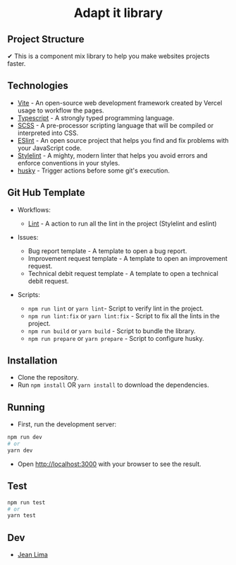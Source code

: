 
<h1 align="center">Adapt it library</h1>
  
## Project Structure
✔ This is a component mix library to help you make websites projects faster.

## Technologies
- [Vite](https://vitejs.dev/) - An open-source web development framework created by Vercel usage to workflow the pages.
- [Typescript](https://www.npmjs.com/package/typescript) - A strongly typed programming language.
- [SCSS](https://www.npmjs.com/package/scss) - A pre-processor scripting language that will be compiled or interpreted into CSS.
- [ESlint](https://www.npmjs.com/package/eslint) - An open source project that helps you find and fix problems with your JavaScript code.
- [Stylelint](https://www.npmjs.com/package/stylelint) - A mighty, modern linter that helps you avoid errors and enforce conventions in your styles.
- [husky](https://typicode.github.io/husky/#/) - Trigger actions before some git's execution.

## Git Hub Template
- Workflows:
    - [Lint](https://github.com/marketplace/actions/lint-action) -  A action to run all the lint in the project (Stylelint and eslint)

- Issues:
    - Bug report template - A template to open a bug report.
    - Improvement request template - A template to open an improvement request.
    - Technical debit request template - A template to open a technical debit request.
    
- Scripts:
    - `npm run lint` or `yarn lint`- Script to verify lint in the project.
    - `npm run lint:fix` or `yarn lint:fix` - Script to fix all the lints in the project.
    - `npm run build` or `yarn build` - Script to bundle the library.
    - `npm run prepare` or `yarn prepare` - Script to configure husky.

## Installation
- Clone the repository.
- Run `npm install` OR `yarn install` to download the dependencies.

## Running
- First, run the development server:
```bash
npm run dev
# or
yarn dev
```
- Open [http://localhost:3000](http://localhost:3000) with your browser to see the result.

## Test
```bash
npm run test
# or
yarn test
```

## Dev
- [Jean Lima](http://jean.dev.com.br/)
